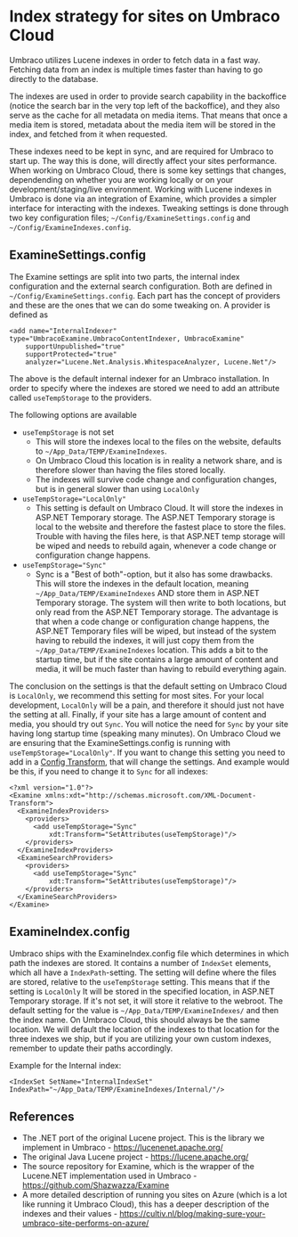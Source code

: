 # Index strategy for sites on Umbraco Cloud
Umbraco utilizes Lucene indexes in order to fetch data in a fast way. Fetching data from an index is multiple times faster than having to go directly to the database. 

The indexes are used in order to provide search capability in the backoffice (notice the search bar in the very top left of the backoffice), and they also serve as the cache for all metadata on media items.
That means that once a media item is stored, metadata about the media item will be stored in the index, and fetched from it when requested.

These indexes need to be kept in sync, and are required for Umbraco to start up. The way this is done, will directly affect your sites performance.
When working on Umbraco Cloud, there is some key settings that changes, dependending on whether  you are working locally or on your development/staging/live environment. 
Working with Lucene indexes in Umbraco is done via an integration of Examine, which provides a simpler interface for interacting with the indexes. Tweaking settings is done through two key configuration files; `~/Config/ExamineSettings.config` and `~/Config/ExamineIndexes.config`.

## ExamineSettings.config
The Examine settings are split into two parts, the internal index configuration and the external search configuration. Both are defined in `~/Config/ExamineSettings.config`. Each part has the concept of providers and these are the ones that we can do some tweaking on. 
A provider is defined as

    <add name="InternalIndexer" type="UmbracoExamine.UmbracoContentIndexer, UmbracoExamine"
        supportUnpublished="true"
        supportProtected="true"
        analyzer="Lucene.Net.Analysis.WhitespaceAnalyzer, Lucene.Net"/>

The above is the default internal indexer for an Umbraco installation. In order to specify where the indexes are stored we need to add an attribute called `useTempStorage` to the providers.

The following options are available 
* `useTempStorage` is not set
  * This will store the indexes local to the files on the website, defaults to `~/App_Data/TEMP/ExamineIndexes`.
  * On Umbraco Cloud this location is in reality a network share, and is therefore slower than having the files stored locally.
  * The indexes will survive code change and configuration changes, but is in general slower than using `LocalOnly`
* `useTempStorage="LocalOnly"`
  * This setting is default on Umbraco Cloud. It will store the indexes in ASP.NET Temporary storage. The ASP.NET Temporary storage is local to the website and therefore the fastest place to store the files.
  Trouble with having the files here, is that ASP.NET temp storage will be wiped and needs to rebuild again, whenever a code change or configuration change happens.
* `useTempStorage="Sync"`
  * Sync is a "Best of both"-option, but it also has some drawbacks. This will store the indexes in the default location, meaning `~/App_Data/TEMP/ExamineIndexes` AND store them in ASP.NET Temporary storage.
  The system will then write to both locations, but only read from the ASP.NET Temporary storage. The advantage is that when a code change or configuration change happens, the ASP.NET Temporary files
  will be wiped, but instead of the system having to rebuild the indexes, it will just copy them from the `~/App_Data/TEMP/ExamineIndexes` location. This adds a bit to the startup time, but if the site contains a large
  amount of content and media, it will be much faster than having to rebuild everything again.

The conclusion on the settings is that the default setting on Umbraco Cloud is `LocalOnly`, we recommend this setting for most sites. 
For your local development, `LocalOnly` will be a pain, and therefore it should just not have the setting at all. 
Finally, if your site has a large amount of content and media, you should try out `Sync`. You will notice the need for `Sync` by your site having long startup time (speaking many minutes).
On Umbraco Cloud we are ensuring that the ExamineSettings.config is running with `useTempStorage="LocalOnly"`. If you want to change this setting you need to add in a [Config Transform](../Config-Transforms/), that will change the settings.
And example would be this, if you need to change it to `Sync` for all indexes:

    <?xml version="1.0"?>
    <Examine xmlns:xdt="http://schemas.microsoft.com/XML-Document-Transform">
      <ExamineIndexProviders>
        <providers>
          <add useTempStorage="Sync"
              xdt:Transform="SetAttributes(useTempStorage)"/>
        </providers>
      </ExamineIndexProviders>    
      <ExamineSearchProviders>
        <providers>
          <add useTempStorage="Sync"
              xdt:Transform="SetAttributes(useTempStorage)"/>      
        </providers>
      </ExamineSearchProviders> 
    </Examine>

## ExamineIndex.config
Umbraco ships with the ExamineIndex.config file which determines in which path the indexes are stored. It contains a number of `IndexSet` elements, which all have a `IndexPath`-setting.
The setting will define where the files are stored, relative to the `useTempStorage` setting. This means that if the setting is `LocalOnly` It will be stored in the specified location, in ASP.NET Temporary storage.
If it's not set, it will store it relative to the webroot. 
The default setting for the value is `~/App_Data/TEMP/ExamineIndexes/` and then the index name. On Umbraco Cloud, this should always be the same location. We will default the location of the indexes to that location for the three indexes we ship, but if you are utilizing your own custom indexes, remember to update their paths accordingly.

Example for the Internal index:

    <IndexSet SetName="InternalIndexSet" IndexPath="~/App_Data/TEMP/ExamineIndexes/Internal/"/>

## References
* The .NET port of the original Lucene project. This is the library we implement in Umbraco - https://lucenenet.apache.org/
* The original Java Lucene project - https://lucene.apache.org/
* The source repository for Examine, which is the wrapper of the Lucene.NET implementation used in Umbraco - https://github.com/Shazwazza/Examine
* A more detailed description of running you sites on Azure (which is a lot like running it Umbraco Cloud), this has a deeper description of the indexes and their values - https://cultiv.nl/blog/making-sure-your-umbraco-site-performs-on-azure/
